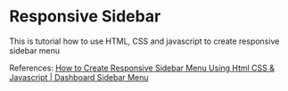 # Responsive Sidebar

This is tutorial how to use HTML, CSS and javascript to create responsive sidebar menu

References: [How to Create Responsive Sidebar Menu Using Html CSS & Javascript | Dashboard Sidebar Menu](https://www.youtube.com/watch?v=DvpSKoCyN5Q)

